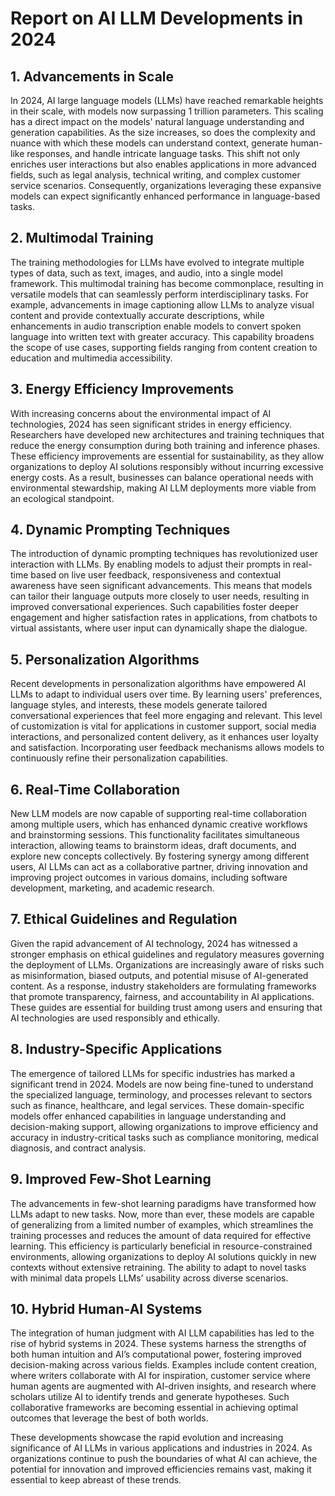 # Report on AI LLM Developments in 2024

## 1. Advancements in Scale
In 2024, AI large language models (LLMs) have reached remarkable heights in their scale, with models now surpassing 1 trillion parameters. This scaling has a direct impact on the models' natural language understanding and generation capabilities. As the size increases, so does the complexity and nuance with which these models can understand context, generate human-like responses, and handle intricate language tasks. This shift not only enriches user interactions but also enables applications in more advanced fields, such as legal analysis, technical writing, and complex customer service scenarios. Consequently, organizations leveraging these expansive models can expect significantly enhanced performance in language-based tasks.

## 2. Multimodal Training
The training methodologies for LLMs have evolved to integrate multiple types of data, such as text, images, and audio, into a single model framework. This multimodal training has become commonplace, resulting in versatile models that can seamlessly perform interdisciplinary tasks. For example, advancements in image captioning allow LLMs to analyze visual content and provide contextually accurate descriptions, while enhancements in audio transcription enable models to convert spoken language into written text with greater accuracy. This capability broadens the scope of use cases, supporting fields ranging from content creation to education and multimedia accessibility.

## 3. Energy Efficiency Improvements
With increasing concerns about the environmental impact of AI technologies, 2024 has seen significant strides in energy efficiency. Researchers have developed new architectures and training techniques that reduce the energy consumption during both training and inference phases. These efficiency improvements are essential for sustainability, as they allow organizations to deploy AI solutions responsibly without incurring excessive energy costs. As a result, businesses can balance operational needs with environmental stewardship, making AI LLM deployments more viable from an ecological standpoint.

## 4. Dynamic Prompting Techniques
The introduction of dynamic prompting techniques has revolutionized user interaction with LLMs. By enabling models to adjust their prompts in real-time based on live user feedback, responsiveness and contextual awareness have seen significant advancements. This means that models can tailor their language outputs more closely to user needs, resulting in improved conversational experiences. Such capabilities foster deeper engagement and higher satisfaction rates in applications, from chatbots to virtual assistants, where user input can dynamically shape the dialogue.

## 5. Personalization Algorithms
Recent developments in personalization algorithms have empowered AI LLMs to adapt to individual users over time. By learning users' preferences, language styles, and interests, these models generate tailored conversational experiences that feel more engaging and relevant. This level of customization is vital for applications in customer support, social media interactions, and personalized content delivery, as it enhances user loyalty and satisfaction. Incorporating user feedback mechanisms allows models to continuously refine their personalization capabilities.

## 6. Real-Time Collaboration
New LLM models are now capable of supporting real-time collaboration among multiple users, which has enhanced dynamic creative workflows and brainstorming sessions. This functionality facilitates simultaneous interaction, allowing teams to brainstorm ideas, draft documents, and explore new concepts collectively. By fostering synergy among different users, AI LLMs can act as a collaborative partner, driving innovation and improving project outcomes in various domains, including software development, marketing, and academic research.

## 7. Ethical Guidelines and Regulation
Given the rapid advancement of AI technology, 2024 has witnessed a stronger emphasis on ethical guidelines and regulatory measures governing the deployment of LLMs. Organizations are increasingly aware of risks such as misinformation, biased outputs, and potential misuse of AI-generated content. As a response, industry stakeholders are formulating frameworks that promote transparency, fairness, and accountability in AI applications. These guides are essential for building trust among users and ensuring that AI technologies are used responsibly and ethically.

## 8. Industry-Specific Applications
The emergence of tailored LLMs for specific industries has marked a significant trend in 2024. Models are now being fine-tuned to understand the specialized language, terminology, and processes relevant to sectors such as finance, healthcare, and legal services. These domain-specific models offer enhanced capabilities in language understanding and decision-making support, allowing organizations to improve efficiency and accuracy in industry-critical tasks such as compliance monitoring, medical diagnosis, and contract analysis.

## 9. Improved Few-Shot Learning
The advancements in few-shot learning paradigms have transformed how LLMs adapt to new tasks. Now, more than ever, these models are capable of generalizing from a limited number of examples, which streamlines the training processes and reduces the amount of data required for effective learning. This efficiency is particularly beneficial in resource-constrained environments, allowing organizations to deploy AI solutions quickly in new contexts without extensive retraining. The ability to adapt to novel tasks with minimal data propels LLMs' usability across diverse scenarios.

## 10. Hybrid Human-AI Systems
The integration of human judgment with AI LLM capabilities has led to the rise of hybrid systems in 2024. These systems harness the strengths of both human intuition and AI’s computational power, fostering improved decision-making across various fields. Examples include content creation, where writers collaborate with AI for inspiration, customer service where human agents are augmented with AI-driven insights, and research where scholars utilize AI to identify trends and generate hypotheses. Such collaborative frameworks are becoming essential in achieving optimal outcomes that leverage the best of both worlds. 

These developments showcase the rapid evolution and increasing significance of AI LLMs in various applications and industries in 2024. As organizations continue to push the boundaries of what AI can achieve, the potential for innovation and improved efficiencies remains vast, making it essential to keep abreast of these trends.